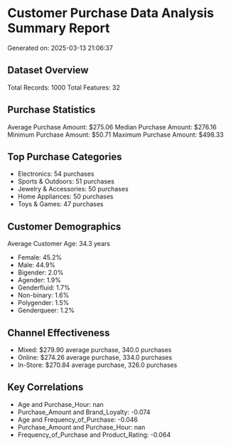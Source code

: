 # Customer Purchase Data Analysis Summary Report
Generated on: 2025-03-13 21:06:37

## Dataset Overview
Total Records: 1000
Total Features: 32

## Purchase Statistics
Average Purchase Amount: $275.06
Median Purchase Amount: $276.16
Minimum Purchase Amount: $50.71
Maximum Purchase Amount: $498.33

## Top Purchase Categories
- Electronics: 54 purchases
- Sports & Outdoors: 51 purchases
- Jewelry & Accessories: 50 purchases
- Home Appliances: 50 purchases
- Toys & Games: 47 purchases

## Customer Demographics
Average Customer Age: 34.3 years
- Female: 45.2%
- Male: 44.9%
- Bigender: 2.0%
- Agender: 1.9%
- Genderfluid: 1.7%
- Non-binary: 1.6%
- Polygender: 1.5%
- Genderqueer: 1.2%

## Channel Effectiveness
- Mixed: $279.90 average purchase, 340.0 purchases
- Online: $274.26 average purchase, 334.0 purchases
- In-Store: $270.84 average purchase, 326.0 purchases

## Key Correlations
- Age and Purchase_Hour: nan
- Purchase_Amount and Brand_Loyalty: -0.074
- Age and Frequency_of_Purchase: -0.046
- Purchase_Amount and Purchase_Hour: nan
- Frequency_of_Purchase and Product_Rating: -0.064
